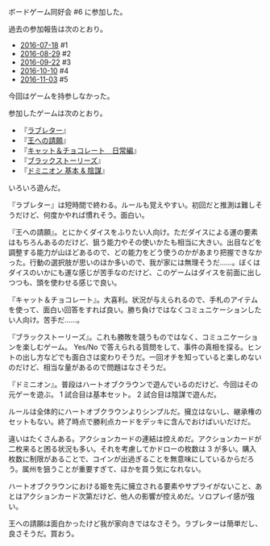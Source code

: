 ボードゲーム同好会 #6 に参加した。

過去の参加報告は次のとおり。

- [2016-07-18][] #1
- [2016-08-29][] #2
- [2016-09-22][] #3
- [2016-10-10][] #4
- [2016-11-03][] #5

今回はゲームを持参しなかった。

参加したゲームは次のとおり。

- 『[ラブレター](http://www.arclight.co.jp/ag/ll/)』
- 『[王への請願](http://www.cosaic.co.jp/games/ukk.html)』
- 『[キャット＆チョコレート　日常編]([http://www.gentosha-edu.co.jp/products/post-170.html)』
- 『[ブラックストーリーズ](http://www.cosaic.co.jp/games/bs.html)』
- 『[ドミニオン 基本 & 陰謀](https://hobbyjapan.co.jp/dominion/)』

いろいろ遊んだ。

『ラブレター』は短時間で終わる。ルールも覚えやすい。初回だと推測は難しそうだけど、何度かやれば慣れそう。面白い。

『王への請願』。とにかくダイスをふりたい人向け。ただダイスによる運の要素はもちろんあるのだけど、狙う能力やその使いかたも相当に大きい。出目などを調整する能力が山ほどあるので、どの能力をどう使うのかがあまり把握できなかった。行動の選択肢が思いのほか多いので、我が家には無理そうだ……。ぼくはダイスのいかにも運な感じが苦手なのだけど、このゲームはダイスを前面に出しつつも、頭を使わせる感じで良い。

『キャット＆チョコレート』。大喜利。状況が与えられるので、手札のアイテムを使って、面白い回答をすれば良い。勝ち負けではなくコミュニケーションしたい人向け。苦手だ……。

『ブラックストーリーズ』。これも勝敗を競うものではなく、コミュニケーションを楽しむゲーム。 Yes/No で答えられる質問をして、事件の真相を探る。ヒントの出し方などでも面白さは変わりそうだ。一回オチを知っていると楽しめないのだけど、相当な量があるので問題はなさそうだ。

『ドミニオン』。普段はハートオブクラウンで遊んでいるのだけど、今回はその元ゲーを遊ぶ。 1 試合目は基本セット。 2 試合目は陰謀で遊んだ。

ルールは全体的にハートオブクラウンよりシンプルだ。擁立はないし、継承権のセットもない。終了時点で勝利点カードをデッキに含んでおけばいいだけだ。

違いはたくさんある。アクションカードの連結は控えめだ。アクションカードが二枚来ると困る状況も多い。それを考慮してかドローの枚数は 3 が多い。購入枚数に制限があることで、コインが出過ぎることを無意味にしているからだろう。属州を狙うことが重要すぎて、ほかを買う気になれない。

ハートオブクラウンにおける姫を先に擁立される要素やサプライがないこと、あとはアクションカード次第だけど、他人の影響が控えめだ。ソロプレイ感が強い。

王への請願は面白かったけど我が家向きではなさそう。ラブレターは簡単だし、良さそうだ。買おう。

[2016-07-18]: http://blog.bouzuya.net/2016/07/18/
[2016-08-29]: http://blog.bouzuya.net/2016/08/29/
[2016-09-22]: http://blog.bouzuya.net/2016/09/22/
[2016-10-10]: http://blog.bouzuya.net/2016/10/10/
[2016-11-03]: http://blog.bouzuya.net/2016/11/03/
